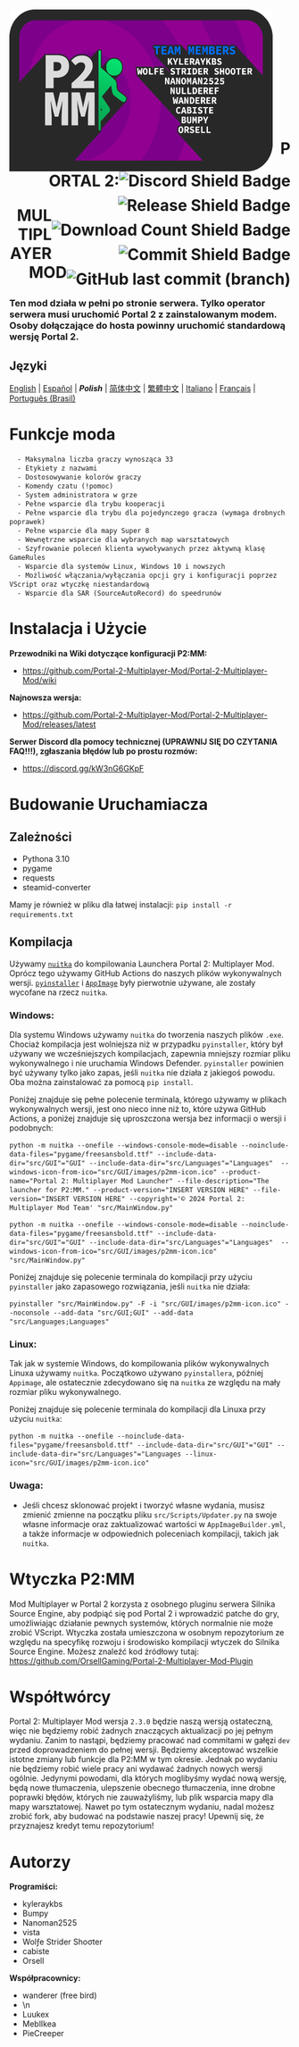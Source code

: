 <h1>
  <img src="https://github.com/Portal-2-Multiplayer-Mod/P2MM-ART/blob/e56d8c209eb3f143bb0607dc1e59730e517ecca6/Banners/P2MMBannerREADME.png?raw=true" alt="P2MMBannerREADME" width="472" height="290" align="left">
  <a href="https://discord.gg/nXRygGNxyK" target="_blank">
      <img src="https://img.shields.io/discord/839651379034193920?color=blue&label=Discord%20Users&style=for-the-badge&logo=discord&logoWidth=20"
              alt="Discord Shield Badge" style="margin-bottom: 10px;" align="right">
  </a>
  <br>
  <a href="https://github.com/Portal-2-Multiplayer-Mod/Portal-2-Multiplayer-Mod/releases/latest">
      <img src="https://img.shields.io/github/release-date/Portal-2-Multiplayer-Mod/Portal-2-Multiplayer-Mod?color=red&label=Latest%20Release&style=for-the-badge"
              alt="Release Shield Badge" style="margin-bottom: 10px;" align="right">
  </a>
  <br>
  <img src="https://img.shields.io/github/downloads/Portal-2-Multiplayer-Mod/Portal-2-Multiplayer-Mod/total?style=for-the-badge&label=TOTAL%20DOWNLOAD%20COUNT"
          alt="Download Count Shield Badge" style="margin-bottom: 10px;" align="right">
  </a>
  <br>
  <a href="https://github.com/Portal-2-Multiplayer-Mod/Portal-2-Multiplayer-Mod/commits/main">
      <img src="https://img.shields.io/github/last-commit/Portal-2-Multiplayer-Mod/Portal-2-Multiplayer-Mod?label=LAST%20COMMIT%20(MAIN)&style=for-the-badge"
              alt="Commit Shield Badge" style="margin-bottom: 10px;" align="right">
  </a>
  <br>
  <a href="https://github.com/Portal-2-Multiplayer-Mod/Portal-2-Multiplayer-Mod/commits/dev">
      <img src="https://img.shields.io/github/last-commit/Portal-2-Multiplayer-Mod/Portal-2-Multiplayer-Mod/dev?style=for-the-badge&label=LAST%20COMMIT%20(DEV)&color=%2334a5eb"
              alt="GitHub last commit (branch)" align="right">
  </a>
  <br>
  <br>
  <p align="right">PORTAL 2:</p>
  <p align="right">MULTIPLAYER MOD</p>
</h1>

### Ten mod działa w pełni po stronie serwera. Tylko operator serwera musi uruchomić Portal 2 z zainstalowanym modem. Osoby dołączające do hosta powinny uruchomić standardową wersję Portal 2.

## Języki

[English](README.md) | [Español](README.es.md) | **_Polish_** | [简体中文](README.zh-CN.md) | [繁體中文](README.zh-TW.md) | [Italiano](README.it.md) | [Français](README.fr.md) | [Português (Brasil)](README.pt_BR.md)

# Funkcje moda

```
  - Maksymalna liczba graczy wynosząca 33
  - Etykiety z nazwami
  - Dostosowywanie kolorów graczy
  - Komendy czatu (!pomoc)
  - System administratora w grze
  - Pełne wsparcie dla trybu kooperacji
  - Pełne wsparcie dla trybu dla pojedynczego gracza (wymaga drobnych poprawek)
  - Pełne wsparcie dla mapy Super 8
  - Wewnętrzne wsparcie dla wybranych map warsztatowych
  - Szyfrowanie poleceń klienta wywoływanych przez aktywną klasę GameRules
  - Wsparcie dla systemów Linux, Windows 10 i nowszych
  - Możliwość włączania/wyłączania opcji gry i konfiguracji poprzez VScript oraz wtyczkę niestandardową
  - Wsparcie dla SAR (SourceAutoRecord) do speedrunów
```

# Instalacja i Użycie

**Przewodniki na Wiki dotyczące konfiguracji P2:MM:**

- <https://github.com/Portal-2-Multiplayer-Mod/Portal-2-Multiplayer-Mod/wiki>

**Najnowsza wersja:**

- <https://github.com/Portal-2-Multiplayer-Mod/Portal-2-Multiplayer-Mod/releases/latest>

**Serwer Discord dla pomocy technicznej (UPRAWNIJ SIĘ DO CZYTANIA FAQ!!!), zgłaszania błędów lub po prostu rozmów:**

- <https://discord.gg/kW3nG6GKpF>

# Budowanie Uruchamiacza

## Zależności

- Pythona 3.10
- pygame
- requests
- steamid-converter

Mamy je również w pliku dla łatwej instalacji: `pip install -r requirements.txt`

## Kompilacja

Używamy [`nuitka`](https://nuitka.net/) do kompilowania Launchera Portal 2: Multiplayer Mod. Oprócz tego używamy GitHub Actions do naszych plików wykonywalnych wersji. [`pyinstaller`](https://pypi.org/project/pyinstaller/) i [`AppImage`](https://appimage.org/) były pierwotnie używane, ale zostały wycofane na rzecz `nuitka`.

### Windows:

Dla systemu Windows używamy `nuitka` do tworzenia naszych plików `.exe`. Chociaż kompilacja jest wolniejsza niż w przypadku `pyinstaller`, który był używany we wcześniejszych kompilacjach, zapewnia mniejszy rozmiar pliku wykonywalnego i nie uruchamia Windows Defender. `pyinstaller` powinien być używany tylko jako zapas, jeśli `nuitka` nie działa z jakiegoś powodu. Oba można zainstalować za pomocą `pip install`.

Poniżej znajduje się pełne polecenie terminala, którego używamy w plikach wykonywalnych wersji, jest ono nieco inne niż to, które używa GitHub Actions, a poniżej znajduje się uproszczona wersja bez informacji o wersji i podobnych:

```shell
python -m nuitka --onefile --windows-console-mode=disable --noinclude-data-files="pygame/freesansbold.ttf" --include-data-dir="src/GUI"="GUI" --include-data-dir="src/Languages"="Languages"  --windows-icon-from-ico="src/GUI/images/p2mm-icon.ico" --product-name="Portal 2: Multiplayer Mod Launcher" --file-description="The launcher for P2:MM." --product-version="INSERT VERSION HERE" --file-version="INSERT VERSION HERE" --copyright='© 2024 Portal 2: Multiplayer Mod Team' "src/MainWindow.py"
```

```shell
python -m nuitka --onefile --windows-console-mode=disable --noinclude-data-files="pygame/freesansbold.ttf" --include-data-dir="src/GUI"="GUI" --include-data-dir="src/Languages"="Languages"  --windows-icon-from-ico="src/GUI/images/p2mm-icon.ico" "src/MainWindow.py"
```

Poniżej znajduje się polecenie terminala do kompilacji przy użyciu `pyinstaller` jako zapasowego rozwiązania, jeśli `nuitka` nie działa:

```shell
pyinstaller "src/MainWindow.py" -F -i "src/GUI/images/p2mm-icon.ico" --noconsole --add-data "src/GUI;GUI" --add-data "src/Languages;Languages"
```

### Linux:

Tak jak w systemie Windows, do kompilowania plików wykonywalnych Linuxa używamy `nuitka`. Początkowo używano `pyinstallera`, później `Appimage`, ale ostatecznie zdecydowano się na `nuitka` ze względu na mały rozmiar pliku wykonywalnego.

Poniżej znajduje się polecenie terminala do kompilacji dla Linuxa przy użyciu `nuitka`:

```shell
python -m nuitka --onefile --noinclude-data-files="pygame/freesansbold.ttf" --include-data-dir="src/GUI"="GUI" --include-data-dir="src/Languages"="Languages --linux-icon="src/GUI/images/p2mm-icon.ico"
```

### Uwaga:

- Jeśli chcesz sklonować projekt i tworzyć własne wydania, musisz zmienić zmienne na początku pliku `src/Scripts/Updater.py` na swoje własne informacje oraz zaktualizować wartości w `AppImageBuilder.yml`, a także informacje w odpowiednich poleceniach kompilacji, takich jak `nuitka`.

# Wtyczka P2:MM

Mod Multiplayer w Portal 2 korzysta z osobnego pluginu serwera Silnika Source Engine, aby podpiąć się pod Portal 2 i wprowadzić patche do gry, umożliwiając działanie pewnych systemów, których normalnie nie może zrobić VScript. Wtyczka została umieszczona w osobnym repozytorium ze względu na specyfikę rozwoju i środowisko kompilacji wtyczek do Silnika Source Engine. Możesz znaleźć kod źródłowy tutaj: <https://github.com/OrsellGaming/Portal-2-Multiplayer-Mod-Plugin>

# Współtwórcy

Portal 2: Multiplayer Mod wersja `2.3.0` będzie naszą wersją ostateczną, więc nie będziemy robić żadnych znaczących aktualizacji po jej pełnym wydaniu. Zanim to nastąpi, będziemy pracować nad commitami w gałęzi `dev` przed doprowadzeniem do pełnej wersji. Będziemy akceptować wszelkie istotne zmiany lub funkcje dla P2:MM w tym okresie. Jednak po wydaniu nie będziemy robić wiele pracy ani wydawać żadnych nowych wersji ogólnie. Jedynymi powodami, dla których moglibyśmy wydać nową wersję, będą nowe tłumaczenia, ulepszenie obecnego tłumaczenia, inne drobne poprawki błędów, których nie zauważyliśmy, lub plik wsparcia mapy dla mapy warsztatowej. Nawet po tym ostatecznym wydaniu, nadal możesz zrobić fork, aby budować na podstawie naszej pracy! Upewnij się, że przyznajesz kredyt temu repozytorium!

# Autorzy

**Programiści:**

- kyleraykbs
- Bumpy
- Nanoman2525
- vista
- Wolƒe Strider Shoσter
- cabiste
- Orsell

**Współpracownicy:**

- wanderer (free bird)
- \n
- Luukex
- MeblIkea
- PieCreeper
